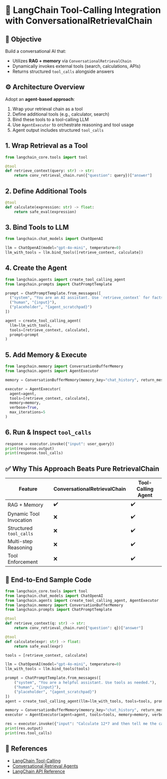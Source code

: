 
# 🧠 LangChain Tool-Calling Integration with ConversationalRetrievalChain

## 🎯 Objective  
Build a conversational AI that:
- Utilizes **RAG + memory** via `ConversationalRetrievalChain`
- Dynamically invokes external tools (search, calculations, APIs)
- Returns structured `tool_calls` alongside answers

## ⚙️ Architecture Overview  
Adopt an **agent-based approach**:
1. Wrap your retrieval chain as a tool  
2. Define additional tools (e.g., calculator, search)  
3. Bind these tools to a tool-calling LLM  
4. Use `AgentExecutor` to orchestrate reasoning and tool usage  
5. Agent output includes structured `tool_calls`

## 1. Wrap Retrieval as a Tool  
```python
from langchain_core.tools import tool

@tool
def retrieve_context(query: str) -> str:
    return conv_retrieval_chain.run({"question": query})["answer"]
```

## 2. Define Additional Tools  
```python
@tool
def calculate(expression: str) -> float:
    return safe_eval(expression)
```

## 3. Bind Tools to LLM  
```python
from langchain.chat_models import ChatOpenAI

llm = ChatOpenAI(model="gpt-4o-mini", temperature=0)
llm_with_tools = llm.bind_tools([retrieve_context, calculate])
```

## 4. Create the Agent  
```python
from langchain.agents import create_tool_calling_agent
from langchain.prompts import ChatPromptTemplate

prompt = ChatPromptTemplate.from_messages([
  ("system", "You are an AI assistant. Use `retrieve_context` for facts and `calculate` for math."),
  ("human", "{input}"),
  ("placeholder", "{agent_scratchpad}")
])

agent = create_tool_calling_agent(
  llm=llm_with_tools,
  tools=[retrieve_context, calculate],
  prompt=prompt
)
```

## 5. Add Memory & Execute  
```python
from langchain.memory import ConversationBufferMemory
from langchain.agents import AgentExecutor

memory = ConversationBufferMemory(memory_key="chat_history", return_messages=True)

executor = AgentExecutor(
  agent=agent,
  tools=[retrieve_context, calculate],
  memory=memory,
  verbose=True,
  max_iterations=5
)
```

## 6. Run & Inspect `tool_calls`  
```python
response = executor.invoke({"input": user_query})
print(response.output)
print(response.tool_calls)
```

## ✅ Why This Approach Beats Pure RetrievalChain  
| Feature                     | ConversationalRetrievalChain | Tool-Calling Agent |
|----------------------------|------------------------------|--------------------|
| RAG + Memory               | ✔️                           | ✔️                 |
| Dynamic Tool Invocation    | ❌                           | ✔️                 |
| Structured `tool_calls`    | ❌                           | ✔️                 |
| Multi-step Reasoning       | ❌                           | ✔️                 |
| Tool Enforcement           | ❌                           | ✔️                 |

## 🧪 End-to-End Sample Code  
```python
from langchain_core.tools import tool
from langchain.chat_models import ChatOpenAI
from langchain.agents import create_tool_calling_agent, AgentExecutor
from langchain.memory import ConversationBufferMemory
from langchain.prompts import ChatPromptTemplate

@tool
def retrieve_context(q: str) -> str:
    return conv_retrieval_chain.run({"question": q})["answer"]

@tool
def calculate(expr: str) -> float:
    return safe_eval(expr)

tools = [retrieve_context, calculate]

llm = ChatOpenAI(model="gpt-4o-mini", temperature=0)
llm_with_tools = llm.bind_tools(tools)

prompt = ChatPromptTemplate.from_messages([
    ("system", "You are a helpful assistant. Use tools as needed."),
    ("human", "{input}"),
    ("placeholder", "{agent_scratchpad}")
])
agent = create_tool_calling_agent(llm=llm_with_tools, tools=tools, prompt=prompt)

memory = ConversationBufferMemory(memory_key="chat_history", return_messages=True)
executor = AgentExecutor(agent=agent, tools=tools, memory=memory, verbose=True, max_iterations=5)

res = executor.invoke({"input": "Calculate 12*7 and then tell me the capital of France."})
print(res.output)
print(res.tool_calls)
```

## 🔗 References  
- [LangChain Tool-Calling](https://python.langchain.com/docs/how_to/tool_calling/)
- [Conversational Retrieval Agents](https://blog.langchain.dev/conversational-retrieval-agents/)
- [LangChain API Reference](https://api.python.langchain.com/)

